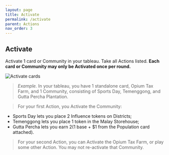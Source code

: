 ```yaml
---
layout: page
title: Activate
permalink: /activate
parent: Actions
nav_order: 3
---
```

## Activate

Activate 1 card or Community in your tableau. Take all Actions listed. **Each card or Community may only be Activated once per round.**

![Activate cards](https://www.dropbox.com/s/qoehaw5u6qix4y7/activate.png?dl=1)

> *Example.* In your tableau, you have 1 standalone card, Opium Tax Farm, and 1 Community, consisting of Sports Day, Temenggong, and Gutta Percha Plantation.

> For your first Action, you Activate the Community:
- Sports Day lets you place 2 Influence tokens on Districts;
- Temenggong lets you place 1 token in the Malay Storehouse;
- Gutta Percha lets you earn $2 ($1 base + $1 from the Population card attached).

> For your second Action, you can Activate the Opium Tax Farm, or play some other Action. You may not re-activate that Community.